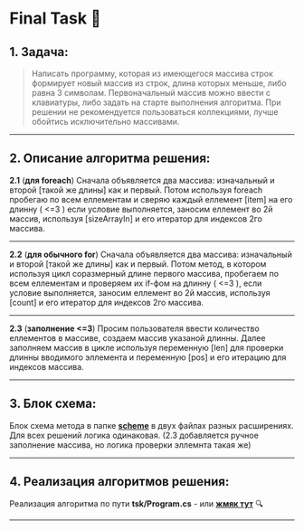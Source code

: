 # Final Task :hammer:

## **1. Задача:** 
> Написать программу, которая из имеющегося массива строк формирует новый массив из строк, длина которых меньше, либо равна 3 символам. Первоначальный массив можно ввести с клавиатуры, либо задать на старте выполнения алгоритма. При решении не рекомендуется пользоваться коллекциями, лучше обойтись исключительно массивами.
***
## **2. Описание алгоритма решения:**
**2.1** (**для foreach**)
Сначала объявляется два массива: изначальный и второй [такой же длины] как и первый. Потом используя foreach пробегаю по всем еллементам и сверяю каждый еллемент [item] на его длинну ( <=3 ) если условие выполняется, заносим еллемент во 2й массив, используя [sizeArrayIn] и его итератор для индексов 2го массива.

***
**2.2** (**для обычного for**) 
Сначала объявляется два массива: изначальный и второй [такой же длины] как и первый. Потом метод, в котором используя цикл соразмерный длине первого массива, пробегаем по всем еллементам и проверяем их if-фом на длинну ( <=3 ), если условие выполняется, заносим еллемент во 2й массив, используя [count] и его итератор для индексов 2го массива. 
***
**2.3** (**заполнение <=3**) 
Просим пользователя ввести количество еллементов в массиве, создаем массив указаной длинны. Далее заполняем массив в цикле используя переменную [len] для проверки длинны вводимого эллемента и переменную [pos] и его итерацию для индексов массива.
***

## **3. Блок схема:**
Блок схема метода в папке [**sсheme**](https://github.com/YouJhin-Exception/Final_tsk/tree/main/scheme) в двух файлах разных расширениях. Для всех решений логика одинаковая. (2.3 добавляется ручное заполнение массива, но логика проверки эллемнта такая же)
***

## **4. Реализация алгоритмов решения:**
Реализация алгоритма по пути **tsk/Program.cs** - или [**жмяк тут**](https://github.com/YouJhin-Exception/Final_tsk/blob/main/tsk/Program.cs) :mag: 
***

